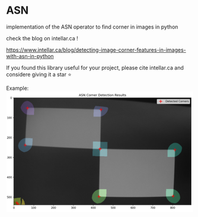 # ASN
implementation of the ASN operator to find corner in images in python

check the blog on intellar.ca !

https://www.intellar.ca/blog/detecting-image-corner-features-in-images-with-asn-in-python


If you found this library useful for your project, please cite intellar.ca and considere giving it a star :star: 


Example:
![Result](https://github.com/intellar/ASN/blob/10c404af100960dac2a40c6f67496f5e49801dea/img_test_2_result-integ75-min75.png)
